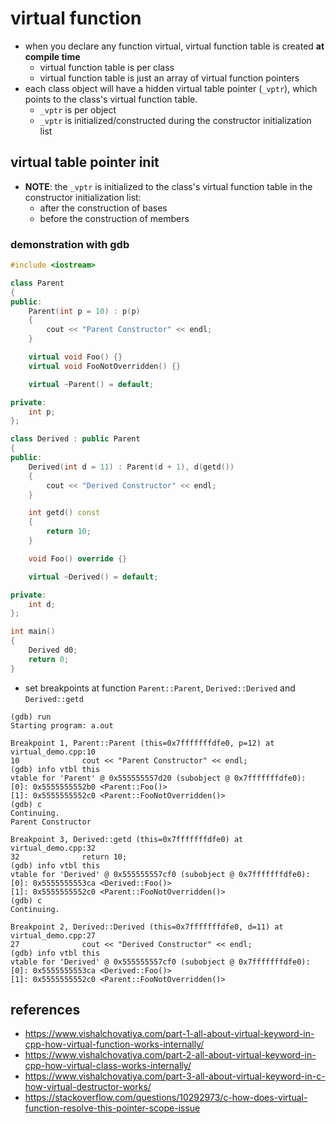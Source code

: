 # virtual function
* when you declare any function virtual, virtual function table is created **at compile time**
    * virtual function table is per class
    * virtual function table is just an array of virtual function pointers
* each class object will have a hidden virtual table pointer (`_vptr`), which points to the class's virtual function table.
    * `_vptr` is per object
    * `_vptr` is initialized/constructed during the constructor initialization list

## virtual table pointer init
* **NOTE**: the `_vptr` is initialized to the class's virtual function table in the constructor initialization list:
    * after the construction of bases
    * before the construction of members

### demonstration with gdb
```cpp
#include <iostream>

class Parent
{
public:
    Parent(int p = 10) : p(p) 
    {
        cout << "Parent Constructor" << endl;
    }

    virtual void Foo() {}
    virtual void FooNotOverridden() {}

    virtual ~Parent() = default;

private:
    int p;
};

class Derived : public Parent
{
public:
    Derived(int d = 11) : Parent(d + 1), d(getd())
    {
        cout << "Derived Constructor" << endl;
    }

    int getd() const
    {
        return 10;
    }

    void Foo() override {}

    virtual ~Derived() = default;

private:
    int d;
};

int main()
{
    Derived d0;
    return 0;
}
```
* set breakpoints at function `Parent::Parent`, `Derived::Derived` and `Derived::getd`
```
(gdb) run
Starting program: a.out 

Breakpoint 1, Parent::Parent (this=0x7fffffffdfe0, p=12) at virtual_demo.cpp:10
10              cout << "Parent Constructor" << endl;
(gdb) info vtbl this
vtable for 'Parent' @ 0x555555557d20 (subobject @ 0x7fffffffdfe0):
[0]: 0x5555555552b0 <Parent::Foo()>
[1]: 0x5555555552c0 <Parent::FooNotOverridden()>
(gdb) c
Continuing.
Parent Constructor

Breakpoint 3, Derived::getd (this=0x7fffffffdfe0) at virtual_demo.cpp:32
32              return 10;
(gdb) info vtbl this
vtable for 'Derived' @ 0x555555557cf0 (subobject @ 0x7fffffffdfe0):
[0]: 0x5555555553ca <Derived::Foo()>
[1]: 0x5555555552c0 <Parent::FooNotOverridden()>
(gdb) c
Continuing.

Breakpoint 2, Derived::Derived (this=0x7fffffffdfe0, d=11) at virtual_demo.cpp:27
27              cout << "Derived Constructor" << endl;
(gdb) info vtbl this
vtable for 'Derived' @ 0x555555557cf0 (subobject @ 0x7fffffffdfe0):
[0]: 0x5555555553ca <Derived::Foo()>
[1]: 0x5555555552c0 <Parent::FooNotOverridden()>
```

## references
* https://www.vishalchovatiya.com/part-1-all-about-virtual-keyword-in-cpp-how-virtual-function-works-internally/
* https://www.vishalchovatiya.com/part-2-all-about-virtual-keyword-in-cpp-how-virtual-class-works-internally/
* https://www.vishalchovatiya.com/part-3-all-about-virtual-keyword-in-c-how-virtual-destructor-works/
* https://stackoverflow.com/questions/10292973/c-how-does-virtual-function-resolve-this-pointer-scope-issue
